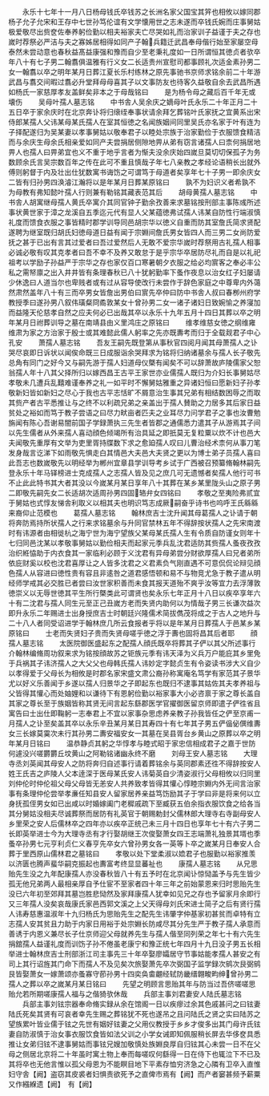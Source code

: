 <!-- { "loadSidebar": true } -->
　　永乐十七年十一月八日杨母钱氏卒钱苏之长洲名家父国宝其笄也相攸以嫁同郡杨子允子允宋和王存中七世孙笃伦谊有文学懐用世之志未遂而卒钱氏婉而庄事舅姑极爱敬尽出赀奁佐奉养躬俭勤以相夫裕家夫亡尽哭如礼而治家训子益谨于夫之存也嵗时荐祭必严洁与夫之寡姊居相得如同产子翰兵籍迁武昌奉母偕行始至家屡空母泰然未尝动意也春秋益髙益康强和豫而自少至老秉礼度如一日所谓恒其徳贞者欤卒年八十有七子男二翰翥俱温雅有行义女二长适贵州宣慰司都事顾礼次适金素孙男二女一翰翥以卒之明年某月日葬江夏长乐村练林之原先事驰书京师求铭余前二十年游武昌与翥交间暇过翥必升堂拜母母喜其子以文事防友也待客久益敬自余去武昌所遇如杨氏一家慈厚孝友盖鲜矣非本之于母哉铭曰
　　是为杨令母之藏后百千年无或壊伤
　　吴母叶孺人墓志铭
　　中书舎人吴余庆之嫡母叶氏永乐二十年正月二十五日卒于家余庆时在北京奔讣将归缞绖奉事状请余拜乞葬铭叶氏家抚之宜黄系出宋侍郎某孺人父讳某母某氏孺人在室其恒徳之名闻族姻间同里吴氏亦名家于叶有连为子择配遂归为吴某妻以孝事舅姑以敬奉君子以睦处宗族于治家勤俭于衣服馈食精洁而与余庆生母余氏相亲爱如同产夫尝捐居侧隙地畀从弟有窃言诸孺人曰柰何捐居地畀人也孺人曰畀弟宜也义不重于地乎言者为惭夫没余庆始四嵗旦莫切切保孤子为务数顾余氏言吴宗数百年之传在此可不重且慎哉子年七八亲教之孝经论语稍长出就外傅则躬督于内及壮出仕犹数寓书诲饬之可谓笃于母道者矣享年七十子男一即余庆女二皆有归孙男四涣濬江瀚将以是年某月日葬某原铭曰
　　孰不为妇识义者希孰不为母教有弗知懿叶孺人行则兼有勒铭其藏表范其后
　　胡母黄孺人墓志铭
　　中书舎人胡寓继母孺人黄氏卒寓介其同官钟子勤余孜善来求墓铭按刑部主事陈彧所述事状黄世家于漳之龙溪自五季迄元代有显人父某蕴徳弗试孺人讳某自防性行端淑慎礼度而馈食衣服之事皆精时郡学训导同邑胡宗华以徳义自重而防其室詹氏简求贤配遂聘为继室既归胡氏妇徳母道日益有闻于宗婣间詹氏男女皆四人而三男二女尚防爱抚之甚于已出有言其过爱者曰吾过爱然后人无敢不爱宗华嵗时荐祭用古礼孺人相事必诚必敬有叹其克孝者曰吾不幸不及养又敢怠于是乎宗华卒居防尽礼而自是以礼祀祖考以学励子孙益严于宗华之存也家仅百口寒暑朝夕衣服之给必均賔客之奉必丰公私之需帑廪之出入井井皆有条理春秋已八十犹躬勤率下蚤作夜息以治女红子妇屡请少休逸曰人道当尔也卑贱者或有过从容导使改行未尝作于辞色家庭之中尊卑内外蔼然肃然盖年八十有三而卒男女皆詹出男伯曰賔先卒仲曰防中书舎人叔曰春栁州府学教授季曰遂孙男八叙伟璜粲冏矞敦某女十曾孙男二女一诸子诸妇日致婉愉之养寖加而益隆天伦慈孝自然之应夫何必已出哉其卒以永乐十九年五月十四日其葬以卒之明年某月日祔葬训导之墓在南靖县由义里鸿庄之原铭曰
　　维孝维慈女徳之纲维雍维肃为家之方治家于殷士或其难懿此儒人躬率之先亦既夀考而归于全载觌君子中心孔安
　　萧孺人墓志铭
　　吾友王嗣先既登第从事秋官四阅月闻其母萧孺人之讣哭尽哀即日诉状以闻俟命既三日成服诣余哭拜求为铭将归纳诸墓余与孺人长子敬先总角有同门之好今又与嗣先游于孺人妇道母仪槩有闻矣不可以辞萧故庐陵儒家父恕翁孺人年十八其父择所归以嫁西昌王古平王家世亦业儒孺人既归为介妇长事舅姑尽孝敬未几遭兵乱囏难谨奉养之礼一如平时不懈舅姑雅重之异诸妇恒曰愿新妇子孙孝敬新妇皆如新妇之尽心于我也古平志恬旷不屑意治生事其兄弟有相结数困辱之而取其赀产者古平悉推让与之终不以利疏兄弟之亲盖出于孺人賛助之力居多其后家日益贫处之裕如而笃于教子尝语之曰尽力畎亩者匹夫之业耳尽力问学君子之事也汝曹勉旃闻有陈心吾谢易闇前国子学録萧执三先生者皆郡之通儒悉力遣其子从游焉其子间以先生儒者从外来孺人喜动顔色倾竭所有治具延之即扺莫无复粒粟以炊不计也邑大夫闻敬先重厚有文举为吏里胥持牒数下求之愈廹孺人叹曰儿曹治经术柰何从事刀笔发身哉言讫涕下如雨敬先惧走白其情邑大夫邑大夫贤之更以为博士弟子员孺人喜曰此吾志也数嵗敬先以明经举为郴州宜章县学训导考乡试于广西被召预纂脩翰林嗣先登永乐十年马铎榜进士克成孺人之志孺人皆及见之庶几可无遗憾者矣孺人他行可书不止此此特书其大者其没以今嵗某月某日享年八十其葬在某乡某里陇头山之原子男二即敬先嗣先女二长适胡次适周孙男四固辂弁女四铭曰
　　孝敬之至夷险弗贰宜于舅姑也式惇友悌舎利取义以相其夫也明识笃志成厥嗣奋乎诗书也呜呼王氏緜緜来裔仰止范模也
　　葛孺人墓志铭
　　翰林庶吉士沈升闻其母葛孺人之讣请于朝将奔防焉持所状孺人之行来求铭墓余与升同官禁林五年不得辞按状孺人之先宋南渡时有讳源者由相徙杭之海宁世为海宁望族父某母某氏孺人生有令质自防谨女则年十七归同邑沈某以孝敬事舅姑以勤俭相夫而起家元季兵乱沈君适防其赀孺人蚤夜孜孜治织絍恊助于内衣食其一家临利必顾于义沈君有异母弟尝分财欲厚孺人曰兄者弟所依庇财奚以校也沈君喜厚让之人皆多沈君之义君素负气刚直遇不可意侃侃论辩见顔色孺人从容进曰徳性贵有容且非逺咎之道君感悟顿和易不与物竞尤急于教子遣从明经师学戒其必交胜已者尝曰汝世家积善而未食其报天道殆不爽乎汝等宜力去浮薄敦徳崇义以无辱世徳其平生所行槩类此可谓贤也矣永乐七年正月十八日以疾卒享年六十有二沈君与孺人同生元至正己丑嵗方老而失贤内助何以为情哉子男三长谦次益次即升永乐二年赐进士出身授庶吉士时朝廷兴隆儒术简拔儁茂将成之于古人之地升与二十八人者同受诏进学于翰林庶几所云食报者乎将以是年某月日葬孺人于邑某乡某原铭曰
　　士老而失贤妇子贵而失贤母嗟乎徳之浮于夀也固将昌其后者耶
　　顔孺人墓志铭
　　太医院御医盛起东之配孺人顔氏既卒将葬其子俨以其父所述事行介翰林编脩周功叙来求为铭按顔故苏之钜族元季有讳天泽为义兵万户能庇其乡里免于兵祸其子讳济孺人之大父父也母韩氏孺人讳妙定字懿贞生有令姿读书涉大义自少以孝得爱于父母长为相攸是时郡名家宋盛文肃公裔孙称寓庵名笃学有家范其子景华尤以好义乐善闻于乡遂以孺人归景华之子即起东也既归不逮事其姑佐其夫孝养祖与父皆得其懽心而处妯娌和以谦待下有恩躬俭勤以裕家事大小必咨禀于家之尊长盖自其家之尊长至于族姻皆称其贤无间言起东繇郡医学官擢御医留京师即遣子俨徃省且寓告曰士出仕即鞠躬一志奉君上不宜以家事杂思虑养亲教子孙我皆任之俨至京甫一月孺人之讣至矣盖其卒以永乐辛丑某月某日其寿四十有七年其子男五俨偘佖僎维夀女三长嫁莫霙次未行其孙男二夀安福安女一其墓在吴县胥台乡黄山之原葬以卒之明年某月日铭曰
　　温恭静贞其躬之华惇孝与睦式昭于家忠信相成君子之嘉于世防何遽没兴嗟欝欝丘坟黄山之阿勒铭诸幽永终不磨
　　刘母王安人墓志铭
　　大理寺丞刘英闻其母安人之防将奔归自述事行请着葬铭余与英同郡素还徃不得辞按安人姓王氏吉之庐陵人父本逹深于医母某氏安人讳菊英自少清姿淑行父母相攸以归同里刘仲伦时仲伦祖父母父母皆无恙安人共养致孝皆得其懽心惇睦宗婣内外无间言治家事有条理仲伦尝举孝亷任知县安人留家居养亲益笃饬励其子于学曰非是将来何以立身抚孤侄男女如已出咸以时婚嫁阖门老穉戚疏下至臧获五伯余指衣服饮食之给各当其分舅姑没相夫尽诚葬祭而居防有礼英官于朝赐勅封父儒林郎大理寺右寺副母安人乡里荣之安人后儒林卒之四年亦以疾卒正统己未三月十四日也享年七十有六子男二长即英举进士今为大理寺丞有才行娶胡继王次俊娶萧女四王志端萧礼独景其壻也季蚤卒孙男七元亨利贞仁义春亨先卒女六曾孙男女各一英等卜卒之嵗某月日奉安人合葬于里西原山儒林君之墓铭曰
　　孝敬以处下堂柔淑以嫓君子也服勤以裕家推羡以济匮也腾声蜚华嗣克振起也夀富考终显显蕃祉也
　　康孺人墓志铭
　　从兄思贻先生没之九年配康孺人亦没春秋皆八十有五予时在北京闻讣惊恸盖予与先生皆少孤无他兄弟两人最相亲厚自予仕宦不至家者四十年三年之前始蒙恩来归时思贻先生没已六年初至郊拜其墓岂胜悲恸然及家拜康孺人犹幸如见兄之存也予留家月余即行又三年孺人没矣哀哉康氏家邑西郭文溪之上父天得母刘氏宋进士简子之后有贤行孺人讳寿慈惠温淑年十九归杨氏为思贻先生之配先生讳肇字仲基家初甚贫而卓特有立志孺人安其贫且力助于内家日用裕于处宗婣长防咸尽其分先生严于教子孺人承意而善诱于内恩义兼尽长子仕京师迎父母就养先生与孺人偕至同列荣之年七十有六先生捐舘孺人益谨礼度而训饬子孙不倦虽老康宁和豫正统七年四月十九日没子男五长相举进士翰林庶吉士刑部浙江司主事先三十年卒娶廖孀居守节事姑能孝孺人甚安之有司上其行诏旌其门命下而孺人不及见矣次旅娶萧先卒次弼国子监学録次鹓次艮弼鹓艮皆娶萧女一嫁萧颂亦蚤寡守莭孙男十四奕奂畬翽经轼防畿缙翺畯畇绅曾孙男二孺人之葬以卒之嵗某月某日铭曰
　　先望之明顾言思贻其年与防当过吾侪嗟嗟思贻允若所期嗟康孺人福与之偕猗欤休哉
　　兵部主事刘君妻安人陆氏墓志铭
　　兵部主事刘铉宗器奉命脩实録从余在馆阁一日以疾瘳过余其色戚甚问之曰铉妻陆氏死矣其贤有可哀者幸先生赐之葬铭犹不死也遂吊之且问陆氏之贤之实曰陆苏之望族累叶皆业儒于铉之先世有姻好铉妻之父用仪教授于乡乡才俊多出其门母许氏铉妻自防淑慎于治女事衣服饮食皆如法父训之小学女诫即知佩服稍长屏去华侈奁具悉推让女弟归铉不逮事舅姑而事铉兄嫂加敬慎处族婣良厚自归铉其心未尝一日不在父母之侧居北京将二十年虽时寓土物上奉而每嗟叹何繇得一日在侍下也辄泣下不已及其将卒也无他言惟以孤父母恩为不能瞑目地下平素存恤穷济急之心隣有卫卒入直惟妇守舎【阙】盗窃其皮裘者妇惧责欲死予之直俾市焉有【阙】而产者窭甚频予薪粟又作繦緥遗【阙】　有【阙】
